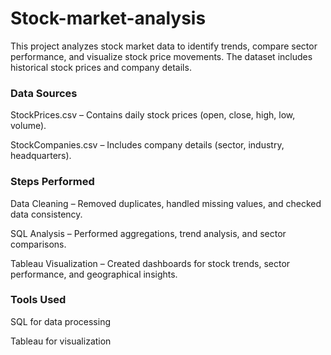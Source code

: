 # Stock-market-analysis
This project analyzes stock market data to identify trends, compare sector performance, and visualize stock price movements. The dataset includes historical stock prices and company details.


### Data Sources
StockPrices.csv – Contains daily stock prices (open, close, high, low, volume).

StockCompanies.csv – Includes company details (sector, industry, headquarters).


### Steps Performed
Data Cleaning – Removed duplicates, handled missing values, and checked data consistency.

SQL Analysis – Performed aggregations, trend analysis, and sector comparisons.

Tableau Visualization – Created dashboards for stock trends, sector performance, and geographical insights.


### Tools Used
SQL for data processing

Tableau for visualization
